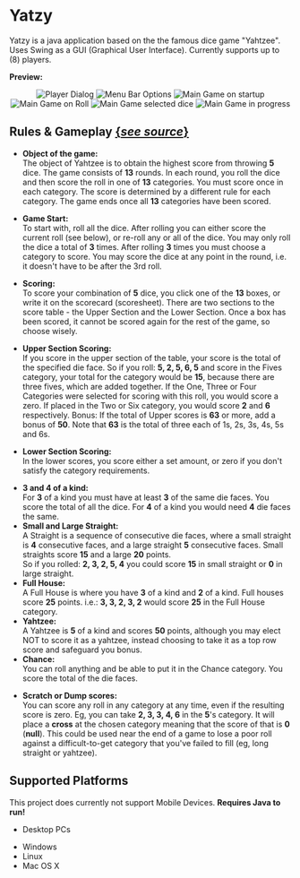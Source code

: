 # Yatzy
Yatzy is a java application based on the the famous dice game "Yahtzee". Uses Swing as a GUI (Graphical User Interface). Currently supports up to (8) players.

**Preview:**

<p align="center">
<img src="http://gdurl.com/8E2y" title="Player Dialog">
<img src="http://gdurl.com/fKnw" title="Menu Bar Options">

<img src="http://gdurl.com/N7IX" title="Main Game on startup">
<img src="http://gdurl.com/lbY4" title="Main Game on Roll">
<img src="http://gdurl.com/5rac" title="Main Game selected dice">
<img src="http://gdurl.com/jgzg" title="Main Game in progress">
</p>

## Rules & Gameplay <a href="http://www.yahtzee.org.uk/rules.html" target="_blank">{*see source*}</a>
- **Object of the game:**<br/>
The object of Yahtzee is to obtain the highest score from throwing **5** dice.
The game consists of **13** rounds. In each round, you roll the dice and then score the roll in one of **13** categories. 
You must score once in each category. 
The score is determined by a different rule for each category.
The game ends once all **13** categories have been scored.

- **Game Start:**<br/>
To start with, roll all the dice. After rolling you can either score the current roll (see below), or re-roll any or all of the dice.
You may only roll the dice a total of **3** times. After rolling **3** times you must choose a category to score.
You may score the dice at any point in the round, i.e. it doesn't have to be after the 3rd roll.

- **Scoring:**<br/>
To score your combination of **5** dice, you click one of the **13** boxes, or write it on the scorecard (scoresheet). There are two sections to the score table - the Upper Section and the Lower Section.
Once a box has been scored, it cannot be scored again for the rest of the game, so choose wisely.

- **Upper Section Scoring:**<br/>
If you score in the upper section of the table, your score is the total of the specified die face.
So if you roll:
**5, 2, 5, 6, 5** and score in the Fives category, your total for the category would be **15**, because there are three fives, which are added together.
If the One, Three or Four Categories were selected for scoring with this roll, you would score a zero.
If placed in the Two or Six category, you would score **2** and **6** respectively.
Bonus: If the total of Upper scores is **63** or more, add a bonus of **50**. Note that **63** is the total of three each of 1s, 2s, 3s, 4s, 5s and 6s.

- **Lower Section Scoring:**<br/>
In the lower scores, you score either a set amount, or zero if you don't satisfy the category requirements.
 * **3 and 4 of a kind:**<br/> For **3** of a kind you must have at least **3** of the same die faces. You score the total of all the dice. For **4** of a kind you would need **4** die faces the same.<br/>
 * **Small and Large Straight:**<br/> 
A Straight is a sequence of consecutive die faces, where a small straight is **4** consecutive faces, and a large straight **5** consecutive faces.
Small straights score **15** and a large **20** points.<br/>
So if you rolled:
**2, 3, 2, 5, 4**
you could score **15** in small straight or **0** in large straight.<br/>
 * **Full House:**<br/> 
A Full House is where you have **3** of a kind and **2** of a kind. Full houses score **25** points.
i.e.:
**3, 3, 2, 3, 2**
would score **25** in the Full House category.<br/>
 * **Yahtzee:**<br/> 
A Yahtzee is **5** of a kind and scores **50** points, although you may elect NOT to score it as a yahtzee, instead choosing to take it as a top row score and safeguard you bonus.<br/> 
 * **Chance:**<br/> 
You can roll anything and be able to put it in the Chance category. You score the total of the die faces.<br/>

- **Scratch or Dump scores:**</br> 
You can score any roll in any category at any time, even if the resulting score is zero. Eg, you
can take **2, 3, 3, 4, 6** in the **5**'s category. It will place a **cross** at the chosen category meaning that the score of that is **0** (**null**). This could be used near the end of a game to lose a poor roll against a difficult-to-get category that you've failed to fill (eg, long straight or yahtzee).

## Supported Platforms
This project does currently not support Mobile Devices. **Requires Java to run!**

- Desktop PCs
 * Windows 
 * Linux 
 * Mac OS X
